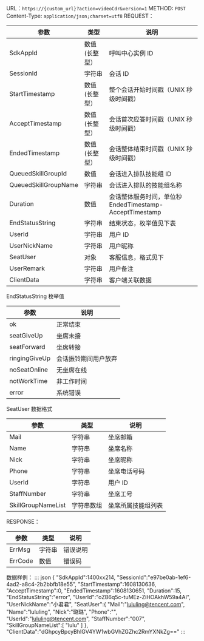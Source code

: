 
URL：`https://{custom_url}?action=videoCdr&version=1`
METHOD: `POST`
Content-Type: `application/json;charset=utf8`
REQUEST：
<table>
    <thead>
    <tr>
        <th>
            参数
        </th>
        <th>
            类型
        </th>
        <th>
            说明
        </th>
    </tr>
    </thead>
    <tbody>
    <tr>
        <td>
            SdkAppId
        </td>
        <td>
            数值(长整型）
        </td>
        <td>
            呼叫中心实例 ID
        </td>
    </tr>
    <tr>
        <td>
            SessionId
        </td>
        <td>
            字符串
        </td>
        <td>
            会话 ID
        </td>
    </tr>
    <tr>
        <td>
            StartTimestamp
        </td>
        <td>
            数值(长整型）
        </td>
        <td>
            整个会话开始时间戳（UNIX 秒级时间戳）
        </td>
    </tr>
    <tr>
        <td>
            AcceptTimestamp
        </td>
        <td>
            数值(长整型）
        </td>
        <td>
            会话首次应答时间戳（UNIX 秒级时间戳）
        </td>
    </tr>
    <tr>
        <td>
            EndedTimestamp
        </td>
        <td>
            数值(长整型）
        </td>
        <td>
            会话整体结束时间戳（UNIX 秒级时间戳）
        </td>
    </tr>
    <tr>
        <td>
            QueuedSkillGroupId
        </td>
        <td>
            数值
        </td>
        <td>
            会话进入排队技能组 ID
        </td>
    </tr>
    <tr>
        <td>
            QueuedSkillGroupName
        </td>
        <td>
            字符串
        </td>
        <td>
            会话进入排队的技能组名称
        </td>
    </tr>
    <tr>
        <td>
            Duration
        </td>
        <td>
            数值
        </td>
        <td>
            会话整体服务时间，单位秒 EndedTimestamp-AcceptTimestamp
        </td>
    </tr>
    <tr>
        <td>
            EndStatusString
        </td>
        <td>
            字符串
        </td>
        <td>
            结束状态，枚举值见下表
        </td>
    </tr>
    <tr>
        <td>
            UserId
        </td>
        <td>
            字符串
        </td>
        <td>
            用户 ID
        </td>
    </tr>
    <tr>
        <td>
            UserNickName
        </td>
        <td>
            字符串
        </td>
        <td>
            用户昵称
        </td>
    </tr>
    <tr>
        <td>
            SeatUser
        </td>
        <td>
            对象
        </td>
        <td>
            客服信息，格式见下
        </td>
    </tr>
    <tr>
        <td>
            UserRemark
        </td>
        <td>
            字符串
        </td>
        <td>
            用户备注
        </td>
    </tr>
    <tr>
        <td>
            ClientData
        </td>
        <td>
            字符串
        </td>
        <td>
            客户端关联数据
        </td>
    </tr>
    </tbody>
</table>

EndStatusString 枚举值
<table>
    <thead>
    <tr>
        <th>
            参数
        </th>
        <th>
            说明
        </th>
    </tr>
    </thead>
    <tbody>
    <tr>
        <td>
            ok
        </td>
        <td>
            正常结束
        </td>
    </tr>
    <tr>
        <td>
            seatGiveUp
        </td>
        <td>
            坐席未接
        </td>
    </tr>
    <tr>
        <td>
            seatForward
        </td>
        <td>
            坐席转接
        </td>
    </tr>
    <tr>
        <td>
            ringingGiveUp
        </td>
        <td>
            会话振铃期间用户放弃
        </td>
    </tr>
    <tr>
        <td>
            noSeatOnline
        </td>
        <td>
            无坐席在线
        </td>
    </tr>
    <tr>
        <td>
            notWorkTime
        </td>
        <td>
            非工作时间
        </td>
    </tr>
    <tr>
        <td>
            error
        </td>
        <td>
            系统错误
        </td>
    </tr>
    </tbody>
</table>

SeatUser 数据格式
<table>
    <thead>
    <tr>
        <th>
            参数
        </th>
        <th>
            类型
        </th>
        <th>
            说明
        </th>
    </tr>
    </thead>
    <tbody>
    <tr>
        <td>
            Mail
        </td>
        <td>
            字符串
        </td>
        <td>
            坐席邮箱
        </td>
    </tr>
    <tr>
        <td>
            Name
        </td>
        <td>
            字符串
        </td>
        <td>
            坐席名称
        </td>
    </tr>
    <tr>
        <td>
            Nick
        </td>
        <td>
            字符串
        </td>
        <td>
            坐席昵称
        </td>
    </tr>
    <tr>
        <td>
            Phone
        </td>
        <td>
            字符串
        </td>
        <td>
            坐席电话号码
        </td>
    </tr>
    <tr>
        <td>
            UserId
        </td>
        <td>
            字符串
        </td>
        <td>
            用户 ID
        </td>
    </tr>
    <tr>
        <td>
            StaffNumber
        </td>
        <td>
            字符串
        </td>
        <td>
            坐席工号
        </td>
    </tr>
    <tr>
        <td>
            SkillGroupNameList
        </td>
        <td>
            字符串数组
        </td>
        <td>
            坐席所属技能组列表
        </td>
    </tr>
    </tbody>
</table>

RESPONSE：
<table>
    <thead>
    <tr>
        <th>
            参数
        </th>
        <th>
            类型
        </th>
        <th>
            说明
        </th>
    </tr>
    </thead>
    <tbody>
    <tr>
        <td>
            ErrMsg
        </td>
        <td>
            字符串
        </td>
        <td>
            错误说明
        </td>
    </tr>
    <tr>
        <td>
            ErrCode
        </td>
        <td>
            数值
        </td>
        <td>
            错误码
        </td>
    </tr>
    </tbody>
</table>

数据样例：
<dx-codeblock>
:::  json
{
    "SdkAppId":1400xx214,
    "SessionId":"e97be0ab-1ef6-4ad2-a8c4-2b2bbfb18e55",
    "StartTimestamp":1608130636,
    "AcceptTimestamp":0,
    "EndedTimestamp":1608130651,
    "Duration":15,
    "EndStatusString":"error",
    "UserId":"oZB6q5c-tuMEz-ZiHOAkhW59a4AI",
    "UserNickName":"小君君",
    "SeatUser":{
        "Mail":"lululing@tencent.com",
        "Name":"lululing",
        "Nick":"璐璐",
        "Phone":"",
        "UserId":"lululing@tencent.com",
        "StaffNumber":"007",
        "SkillGroupNameList":[
            "lulu"
        ]
    },
    "ClientData":"dGhpcyBpcyBhIGV4YW1wbGVhZGZhc2RmYXNkZg=="
:::
</dx-codeblock>

